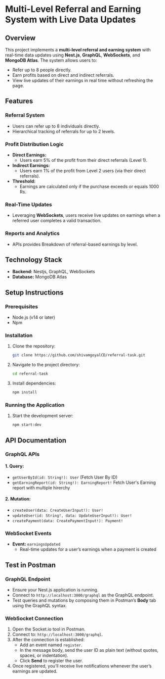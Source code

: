 # Multi-Level Referral and Earning System with Live Data Updates

## Overview
This project implements a **multi-level referral and earning system** with real-time data updates using **Nest.js**, **GraphQL**, **WebSockets**, and **MongoDB Atlas**. The system allows users to:

- Refer up to 8 people directly.
- Earn profits based on direct and indirect referrals.
- View live updates of their earnings in real time without refreshing the page.

## Features

### Referral System
- Users can refer up to 8 individuals directly.
- Hierarchical tracking of referrals for up to 2 levels.

### Profit Distribution Logic
- **Direct Earnings:**
  - Users earn 5% of the profit from their direct referrals (Level 1).
- **Indirect Earnings:**
  - Users earn 1% of the profit from Level 2 users (via their direct referrals).
- **Threshold:**
  - Earnings are calculated only if the purchase exceeds or equals 1000 Rs.

### Real-Time Updates
- Leveraging **WebSockets**, users receive live updates on earnings when a referred user completes a valid transaction.

### Reports and Analytics
- APIs provides Breakdown of referral-based earnings by level.

## Technology Stack
- **Backend:** Nestjs, GraphQL, WebSockets
- **Database:** MongoDB Atlas

## Setup Instructions

### Prerequisites
- Node.js (v14 or later)
- Npm

### Installation
1. Clone the repository:
   ```bash
   git clone https://github.com/shivamgoyalCD/referral-task.git
   ```
2. Navigate to the project directory:
   ```bash
   cd referral-task
   ```
3. Install dependencies:
   ```bash
   npm install
   ```

### Running the Application
1. Start the development server:
   ```bash
   npm start:dev
   ```

## API Documentation
### GraphQL APIs
#### 1. Query:
- `getUserById(id: String!): User` (Fetch User By ID)
- `getEarningReport(id: String!): EarningReport!` Fetch User's Earning report with multiple hirerchy

#### 2. Mutation: 
- `createUser(data: CreateUserInput!): User!`
- `updateUser(id: String!, data: UpdateUserInput!): User!`
- `createPayment(data: CreatePaymentInput!): Payment!`

### WebSocket Events
- **Event:** `earningsUpdated`
  - Real-time updates for a user’s earnings when a payment is created

## Test in Postman
### GraphQL Endpoint
- Ensure your Nest.js application is running.
- Connect to `http://localhost:3000/graphql` as the GraphQL endpoint.
- Test queries and mutations by composing them in Postman’s **Body** tab using the GraphQL syntax.

### WebSocket Connection
1. Open the Socket.io tool in Postman.
2. Connect to: `http://localhost:3000/graphql`.
3. After the connection is established:
   - Add an event named `register`.
   - In the message body, send the user ID as plain text (without quotes, spaces, or indentation).
   - Click **Send** to register the user.
4. Once registered, you’ll receive live notifications whenever the user’s earnings are updated.

